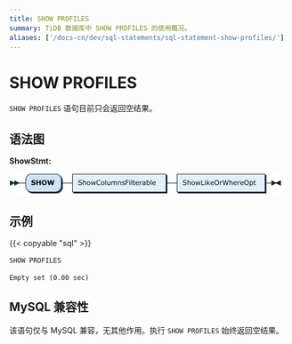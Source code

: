 ```yaml
---
title: SHOW PROFILES
summary: TiDB 数据库中 SHOW PROFILES 的使用概况。
aliases: ['/docs-cn/dev/sql-statements/sql-statement-show-profiles/']
---
```


# SHOW PROFILES

`SHOW PROFILES` 语句目前只会返回空结果。

## 语法图

**ShowStmt:**

![ShowStmt](/media/sqlgram/ShowStmt.png)

## 示例

{{< copyable "sql" >}}

```sql
SHOW PROFILES
```

```
Empty set (0.00 sec)
```

## MySQL 兼容性

该语句仅与 MySQL 兼容，无其他作用。执行 `SHOW PROFILES` 始终返回空结果。

